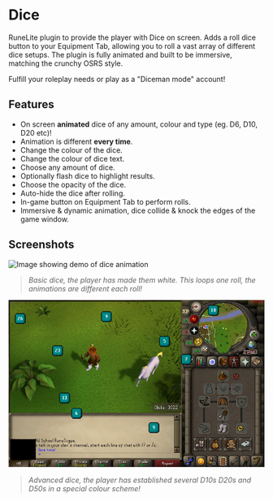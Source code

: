 # Dice

RuneLite plugin to provide the player with Dice on screen. Adds a roll dice button to your Equipment Tab, allowing you to roll a vast array of different dice setups. The plugin is fully animated and built to be immersive, matching the crunchy OSRS style. 

Fulfill your roleplay needs or play as a "Diceman mode" account!

## Features
  - On screen **animated** dice of any amount, colour and type (eg. D6, D10, D20 etc)!
  - Animation is different **every time**.
  - Change the colour of the dice.
  - Change the colour of dice text.
  - Choose any amount of dice.
  - Optionally flash dice to highlight results.
  - Choose the opacity of the dice.
  - Auto-hide the dice after rolling.
  - In-game button on Equipment Tab to perform rolls.
  - Immersive & dynamic animation, dice collide & knock the edges of the game window.

## Screenshots
![Image showing demo of dice animation](basic-dice-anim.gif)
> *Basic dice, the player has made them white. This loops one roll, the animations are different each roll!*

![Image showing demo of dice animation](advanced-dice.png)
> *Advanced dice, the player has established several D10s D20s and D50s in a special colour scheme!*
